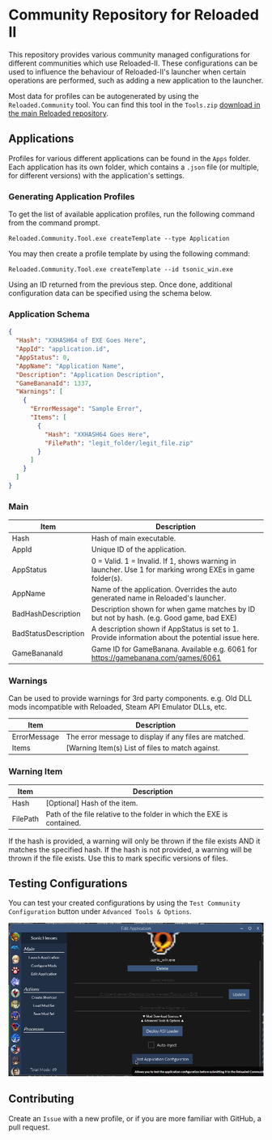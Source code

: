 # Community Repository for Reloaded II

This repository provides various community managed configurations for different communities which use Reloaded-II. These configurations can be used to influence the behaviour of Reloaded-II's launcher when certain operations are performed, such as adding a new application to the launcher.

Most data for profiles can be autogenerated by using the `Reloaded.Community` tool. You can find this tool in the `Tools.zip` [download in the main Reloaded repository](https://github.com/Reloaded-Project/Reloaded-II/releases/latest).

## Applications

Profiles for various different applications can be found in the `Apps` folder. Each application has its own folder, which contains a `.json` file (or multiple, for different versions) with the application's settings.

### Generating Application Profiles

To get the list of available application profiles, run the following command from the command prompt.

```
Reloaded.Community.Tool.exe createTemplate --type Application
```

You may then create a profile template by using the following command:

```
Reloaded.Community.Tool.exe createTemplate --id tsonic_win.exe
```

Using an ID returned from the previous step. Once done, additional configuration data can be specified using the schema below.

### Application Schema

```json
{
  "Hash": "XXHASH64 of EXE Goes Here",
  "AppId": "application.id",
  "AppStatus": 0,
  "AppName": "Application Name",
  "Description": "Application Description",
  "GameBananaId": 1337,
  "Warnings": [
    {
      "ErrorMessage": "Sample Error",
      "Items": [
        {
          "Hash": "XXHASH64 Goes Here",
          "FilePath": "legit_folder/legit_file.zip"
        }
      ]
    }
  ]
}
```

### Main

| Item                  | Description                                                                                              |
|-----------------------|----------------------------------------------------------------------------------------------------------|
| Hash                  | Hash of main executable.                                                                                 |
| AppId                 | Unique ID of the application.                                                                            |
| AppStatus             | 0 = Valid. 1 = Invalid. If 1, shows warning in launcher. Use 1 for marking wrong EXEs in game folder(s). |
| AppName               | Name of the application. Overrides the auto generated name in Reloaded's launcher.                       |
| BadHashDescription    | Description shown for when game matches by ID but not by hash. (e.g. Good game, bad EXE)                 |
| BadStatusDescription  | A description shown if AppStatus is set to 1. Provide information about the potential issue here.        |
| GameBananaId          | Game ID for GameBanana. Available e.g. 6061 for https://gamebanana.com/games/6061                        |

### Warnings

Can be used to provide warnings for 3rd party components. e.g. Old DLL mods incompatible with Reloaded, Steam API Emulator DLLs, etc.

| Item         | Description                                            |
|--------------|--------------------------------------------------------|
| ErrorMessage | The error message to display if any files are matched. |
| Items        | [Warning Item(s) List of files to match against.       |


### Warning Item

| Item     | Description                                                            |
|----------|------------------------------------------------------------------------|
| Hash     | [Optional] Hash of the item.                                           |
| FilePath | Path of the file relative to the folder in which the EXE is contained. |

If the hash is provided, a warning will only be thrown if the file exists AND it matches the specified hash. If the hash is not provided, a warning will be thrown if the file exists. Use this to mark specific versions of files.

## Testing Configurations

You can test your created configurations by using the `Test Community Configuration` button under `Advanced Tools & Options`.  

![Image](./Docs/TestReference.png)

## Contributing

Create an `Issue` with a new profile, or if you are more familiar with GitHub, a pull request.